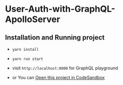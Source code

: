 # User-Auth-with-GraphQL-ApolloServer

## Installation and Running project

* `yarn install`
* `yarn run start`
* visit `http://localhost:8000` for GraphQL playground

* or You can <a href="https://codesandbox.io/p/sandbox/github/Abilov599/User-Auth-with-GraphQL-ApolloServer">Open this project in CodeSandbox</a>
